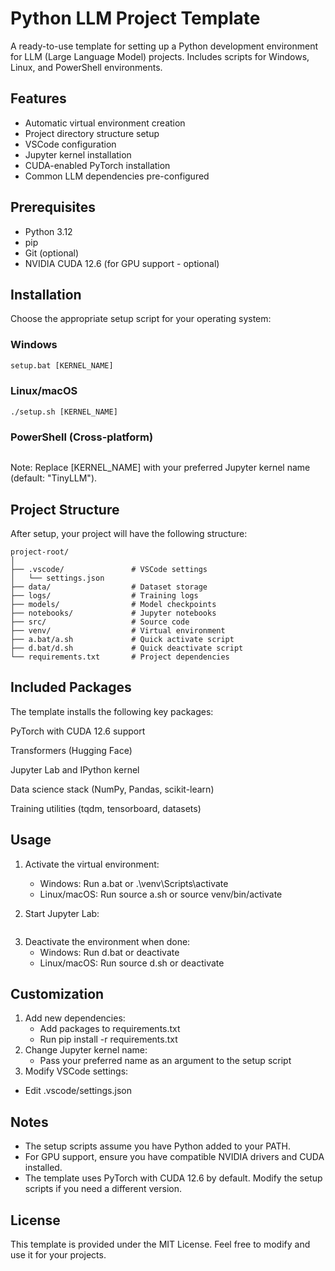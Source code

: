 # Python LLM Project Template

A ready-to-use template for setting up a Python development environment for LLM (Large Language Model) projects. Includes scripts for Windows, Linux, and PowerShell environments.

## Features

- Automatic virtual environment creation
- Project directory structure setup
- VSCode configuration
- Jupyter kernel installation
- CUDA-enabled PyTorch installation
- Common LLM dependencies pre-configured

## Prerequisites

- Python 3.12
- pip
- Git (optional)
- NVIDIA CUDA 12.6 (for GPU support - optional)

## Installation
Choose the appropriate setup script for your operating system:

### Windows
```cmd
setup.bat [KERNEL_NAME]
```

### Linux/macOS
```chmod +x setup.sh
./setup.sh [KERNEL_NAME]
```

### PowerShell (Cross-platform)
```.\setup.ps1 -KernelName [KERNEL_NAME]
```

Note: Replace [KERNEL_NAME] with your preferred Jupyter kernel name (default: "TinyLLM").

## Project Structure
After setup, your project will have the following structure:
```
project-root/
│
├── .vscode/               # VSCode settings
│   └── settings.json
├── data/                  # Dataset storage
├── logs/                  # Training logs
├── models/                # Model checkpoints
├── notebooks/             # Jupyter notebooks
├── src/                   # Source code
├── venv/                  # Virtual environment
├── a.bat/a.sh             # Quick activate script
├── d.bat/d.sh             # Quick deactivate script
└── requirements.txt       # Project dependencies
```

## Included Packages
The template installs the following key packages:

PyTorch with CUDA 12.6 support

Transformers (Hugging Face)

Jupyter Lab and IPython kernel

Data science stack (NumPy, Pandas, scikit-learn)

Training utilities (tqdm, tensorboard, datasets)

## Usage
1. Activate the virtual environment:
    - Windows: Run a.bat or .\venv\Scripts\activate
    - Linux/macOS: Run source a.sh or source venv/bin/activate

2. Start Jupyter Lab:
```jupyter lab
```

3. Deactivate the environment when done:
    - Windows: Run d.bat or deactivate
    - Linux/macOS: Run source d.sh or deactivate

## Customization
1. Add new dependencies:
    - Add packages to requirements.txt
    - Run pip install -r requirements.txt
2. Change Jupyter kernel name:
    - Pass your preferred name as an argument to the setup script
3. Modify VSCode settings:
-    Edit .vscode/settings.json

## Notes
- The setup scripts assume you have Python added to your PATH.
- For GPU support, ensure you have compatible NVIDIA drivers and CUDA installed.
- The template uses PyTorch with CUDA 12.6 by default. Modify the setup scripts if you need a different version.

## License
This template is provided under the MIT License. Feel free to modify and use it for your projects.














